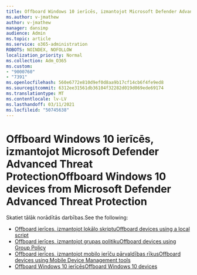 ```yaml
---
title: Offboard Windows 10 ierīcēs, izmantojot Microsoft Defender Advanced Threat Protection
ms.author: v-jmathew
author: v-jmathew
manager: dansimp
audience: Admin
ms.topic: article
ms.service: o365-administration
ROBOTS: NOINDEX, NOFOLLOW
localization_priority: Normal
ms.collection: Adm_O365
ms.custom:
- "9000760"
- "7391"
ms.openlocfilehash: 560e6772e810d9ef0d8aa9b17cf14cb6f4fe9ed8
ms.sourcegitcommit: 6312ee31561db36104f32282d019d069ede69174
ms.translationtype: MT
ms.contentlocale: lv-LV
ms.lasthandoff: 03/11/2021
ms.locfileid: "50745638"
---
```

# <a name="offboard-windows-10-devices-from-microsoft-defender-advanced-threat-protection"></a><span data-ttu-id="f4915-102">Offboard Windows 10 ierīcēs, izmantojot Microsoft Defender Advanced Threat Protection</span><span class="sxs-lookup"><span data-stu-id="f4915-102">Offboard Windows 10 devices from Microsoft Defender Advanced Threat Protection</span></span>

<span data-ttu-id="f4915-103">Skatiet tālāk norādītās darbības.</span><span class="sxs-lookup"><span data-stu-id="f4915-103">See the following:</span></span>

- [<span data-ttu-id="f4915-104">Offboard ierīces, izmantojot lokālo skriptu</span><span class="sxs-lookup"><span data-stu-id="f4915-104">Offboard devices using a local script</span></span>](https://go.microsoft.com/fwlink/?linkid=2143465)
- [<span data-ttu-id="f4915-105">Offboard ierīces, izmantojot grupas politiku</span><span class="sxs-lookup"><span data-stu-id="f4915-105">Offboard devices using Group Policy</span></span>](https://go.microsoft.com/fwlink/?linkid=2143632)
- [<span data-ttu-id="f4915-106">Offboard ierīces, izmantojot mobilo ierīču pārvaldības rīkus</span><span class="sxs-lookup"><span data-stu-id="f4915-106">Offboard devices using Mobile Device Management tools</span></span>](https://go.microsoft.com/fwlink/?linkid=2143633)
- [<span data-ttu-id="f4915-107">Offboard Windows 10 ierīcēs</span><span class="sxs-lookup"><span data-stu-id="f4915-107">Offboard Windows 10 devices</span></span>](https://go.microsoft.com/fwlink/?linkid=2143629)
